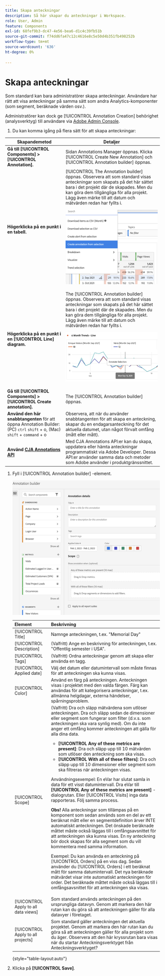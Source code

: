 ```yaml
---
title: Skapa anteckningar
description: Så här skapar du anteckningar i Workspace.
role: User, Admin
feature: Components
exl-id: 68fef9b3-dc47-4e56-bea6-d1c4c39fb51b
source-git-commit: f74dd6fa47c12c4616e8c5e50d4b351fb498252b
workflow-type: tm+mt
source-wordcount: '636'
ht-degree: 0%

---
```


# Skapa anteckningar

Som standard kan bara administratörer skapa anteckningar. Användare har rätt att visa anteckningar på samma sätt som andra Analytics-komponenter (som segment, beräknade värden osv.).

Administratörer kan dock ge [!UICONTROL Annotation Creation] behörighet (analysverktyg) till användare via [Adobe Admin Console](https://experienceleague.adobe.com/docs/analytics/admin/admin-console/permissions/analytics-tools.html).

1. Du kan komma igång på flera sätt för att skapa anteckningar:

| Skapandemetod | Detaljer |
| --- | --- |
| **Gå till [!UICONTROL Components] > [!UICONTROL Annotation].** | Sidan Annotations Manager öppnas. Klicka [!UICONTROL Create New Annotation] och [!UICONTROL Annotation builder] öppnas. |
| **Högerklicka på en punkt i en tabell.** | [!UICONTROL The Annotation builder] öppnas. Observera att som standard visas anteckningar som skapats på det här sättet bara i det projekt där de skapades. Men du kan göra dem tillgängliga för alla projekt. Lägg även märke till att datum och mätvärden redan har fyllts i.<p>![](assets/annotate-table.png) |
| **Högerklicka på en punkt i en [!UICONTROL Line] diagram.** | The [!UICONTROL Annotation builder] öppnas. Observera att som standard visas anteckningar som skapats på det här sättet bara i det projekt där de skapades. Men du kan göra dem tillgängliga för alla projekt. Lägg även märke till att datum och mätvärden redan har fyllts i.<p>![](assets/annotate-line.png) |
| **Gå till [!UICONTROL Components] > [!UICONTROL Create annotation].** | The [!UICONTROL Annotation builder] öppnas. |
| **Använd den här snabbtangenten** för att öppna Annotation Builder: (PC) `ctrl` `shift` + o, (Mac) `shift` + `command` + o | Observera, att när du använder snabbtangenten för att skapa en anteckning, skapar du en endagarsanteckning för det aktuella datumet, utan något förvalt omfång (mått eller mått). |
| **Använd [CJA Annotations API](https://developer.adobe.com/cja-apis/docs/endpoints/annotations/)** | Med CJA Annotations API:er kan du skapa, uppdatera eller hämta anteckningar programmatiskt via Adobe Developer. Dessa API:er använder samma data och metoder som Adobe använder i produktgränssnittet. |

1. Fyll i [!UICONTROL Annotation builder] -element.

   ![](assets/ann-builder.png)

   | Element | Beskrivning |
   | --- | --- |
   | [!UICONTROL Title] | Namnge anteckningen, t.ex. &quot;Memorial Day&quot; |
   | [!UICONTROL Description] | (Valfritt) Ange en beskrivning för anteckningen, t.ex. &quot;Offentlig semester i USA&quot;. |
   | [!UICONTROL Tags] | (Valfritt) Ordna anteckningar genom att skapa eller använda en tagg. |
   | [!UICONTROL Applied date] | Välj det datum eller datumintervall som måste finnas för att anteckningen ska kunna visas. |
   | [!UICONTROL Color] | Använd en färg på anteckningen. Anteckningen visas i projektet med den valda färgen. Färg kan användas för att kategorisera anteckningar, t.ex. allmänna helgdagar, externa händelser, spårningsproblem. |
   | [!UICONTROL Scope] | (Valfritt) Dra och släpp mätvärdena som utlöser anteckningen. Dra och släpp sedan de dimensioner eller segment som fungerar som filter (d.v.s. som anteckningen ska vara synlig med). Om du inte anger ett omfång kommer anteckningen att gälla för alla dina data.<ul><li>**[!UICONTROL Any of these metrics are present]**: Dra och släpp upp till 10 mätvärden som utlöser den anteckning som ska visas.</li><li>**[!UICONTROL With all of these filters]**: Dra och släpp upp till 10 dimensioner eller segment som ska filtreras när anteckningen visas.</li></ul><p>Användningsexempel: En eVar har slutat samla in data för ett visst datumintervall. Dra eVar till **[!UICONTROL Any of these metrics are present]** -dialogrutan. Eller [!UICONTROL Visits] inga data rapporteras. Följ samma process.<p>**Obs!** Alla anteckningar som tillämpas på en komponent som sedan används som en del av ett beräknat mått eller en segmentdefinition ärver INTE automatiskt anteckningen. Det önskade beräknade måttet måste också läggas till i omfångsavsnittet för att anteckningen ska kunna visas. En ny anteckning bör dock skapas för alla segment som du vill kommentera med samma information.<p>Exempel: Du kan använda en anteckning på [!UICONTROL Orders] på en viss dag. Sedan använder du [!UICONTROL Orders] i ett beräknat mått för samma datumintervall. Det nya beräknade mätvärdet visar inte automatiskt anteckningen för order. Det beräknade måttet måste också läggas till i omfångsavsnittet för att anteckningen ska visas. |
   | [!UICONTROL Apply to all data views] | Som standard används anteckningen på den ursprungliga datavyn. Genom att markera den här rutan kan du göra så att anteckningen gäller för alla datavyer i företaget. |
   | [!UICONTROL Apply to all projects] | Som standard gäller anteckningen det aktuella projektet. Genom att markera den här rutan kan du göra så att anteckningen gäller för alla projekt som du äger. Observera att den här kryssrutan bara visas när du startar Anteckningsverktyget från Anteckningsverktyget? |

   {style="table-layout:auto"}

1. Klicka på **[!UICONTROL Save]**.
